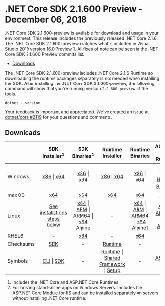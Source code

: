 # .NET Core SDK 2.1.600 Preview - December 06, 2018

.NET Core SDK 2.1.600-preview is available for download and usage in your environment. This release includes the previously released .NET Core 2.1.6. The .NET Core SDK 2.1.600-preview matches what is included in Visual Studio 2019 version 16.0 Preview 1. All fixes of note can be seen in the [.NET Core SDK 2.1.600 Preview commits](2.1-600-preview-commits.md) list.

* [Downloads](#downloads)

The .NET Core SDK 2.1.600-preview includes .NET Core 2.1.6 Runtime so downloading the runtime packages separately is not needed when installing the SDK. After installing the .NET Core SDK 2.1.600-preview, the following command will show that you're running version `2.1.600-preview` of the tools.

`dotnet --version`

Your feedback is important and appreciated. We've created an issue at [dotnet/core #2119](https://github.com/dotnet/core/issues/2119) for your questions and comments.

## Downloads

|           | SDK Installer<sup>1</sup>                        | SDK Binaries<sup>1</sup>                 | Runtime Installer                                        | Runtime Binaries                                 | ASP.NET Core Runtime           |
| --------- | :------------------------------------------:     | :----------------------:                 | :---------------------------:                            | :-------------------------:                      | :-----------------:            |
| Windows   | [x86][dotnet-sdk-win-x86.exe] \| [x64][dotnet-sdk-win-x64.exe] | [x86][dotnet-sdk-win-x86.zip] \| [x64][dotnet-sdk-win-x64.zip] | [x86][dotnet-runtime-win-x86.exe] \| [x64][dotnet-runtime-win-x64.exe] | [x86][dotnet-runtime-win-x86.zip] \| [x64][dotnet-runtime-win-x64.zip] | [x86][aspnetcore-runtime-win-x86.exe] \| [x64][aspnetcore-runtime-win-x64.exe] <br> [Hosting Bundle][dotnet-hosting-win.exe]<sup>2</sup> |
| macOS     | [x64][dotnet-sdk-osx-x64.pkg]  | [x64][dotnet-sdk-osx-x64.tar.gz]     | [x64][dotnet-runtime-osx-x64.pkg] | [x64][dotnet-runtime-osx-x64.tar.gz] | [x64][aspnetcore-runtime-osx-x64.tar.gz]<sup>1</sup>
| Linux     | [See installations steps below][linux-install]   | [x64][dotnet-sdk-linux-x64.tar.gz] \| [ARM][dotnet-sdk-linux-arm.tar.gz] \| [ARM64][dotnet-sdk-linux-arm64.tar.gz] \| [x64 Alpine][dotnet-sdk-linux-musl-x64.tar.gz] | - | [x64][dotnet-runtime-linux-x64.tar.gz] \| [ARM][dotnet-runtime-linux-arm.tar.gz] \| [ARM64][dotnet-runtime-linux-arm64.tar.gz] \| [x64 Alpine][dotnet-runtime-linux-musl-x64.tar.gz]] | [x64][aspnetcore-runtime-linux-x64.tar.gz]<sup>1</sup>  \| [ARM32][aspnetcore-runtime-linux-arm.tar.gz]<sup>1</sup> \| [x64 Alpine][aspnetcore-runtime-linux-musl-x64.tar.gz]<sup>1</sup> |
| RHEL6     | -                                                | [x64][dotnet-sdk-rhel.6-x64.tar.gz]                    | -                                                        | [x64][dotnet-runtime-rhel.6-x64.tar.gz] | - |
| Checksums | [SDK][checksums-sdk]                             | -                                        | [Runtime][checksums-runtime]                             | - | - |
| Symbols   | [CLI][cli-symbols.zip] \| [SDK][dotnet-sdk-symbols.zip]  | -                                        | [Runtime][coreclr-symbols.zip] \| [Shared Framework][corefx-symbols.zip] \| [Setup][core-setup-symbols.zip] | - | [ASP.NET Core][aspnet-symbols.zip] |

1. Includes the .NET Core and ASP.NET Core Runtimes
2. For hosting stand-alone apps on Windows Servers. Includes the ASP.NET Core Module for IIS and can be installed separately on servers without installing .NET Core runtime.

[blob-runtime]: https://dotnetcli.blob.core.windows.net/dotnet/Runtime/
[blob-sdk]: https://dotnetcli.blob.core.windows.net/dotnet/Sdk/
[release-notes]: https://github.com/dotnet/core/blob/main/release-notes/2.1/Preview/2.1.600-preview.md

[dotnet-runtime-linux-arm.tar.gz]: https://download.visualstudio.microsoft.com/download/pr/7d461733-a0cd-48ee-9963-791337dcaafa/3b75ee4c7fb9d6bc7d0ddd9761676096/dotnet-runtime-2.1.6-linux-arm.tar.gz
[dotnet-runtime-linux-arm64.tar.gz]: https://download.visualstudio.microsoft.com/download/pr/9cb31ef2-d5ec-490d-8a3f-f45f52d28fec/4c906b6132f2c0fe55e9e0209f08b352/dotnet-runtime-2.1.6-linux-arm64.tar.gz
[dotnet-runtime-linux-musl-x64.tar.gz]: https://download.visualstudio.microsoft.com/download/pr/b934284c-96e3-49ab-9c86-6332092bafa7/480c4ba3ddd68c4a303c8de3616ac4ee/dotnet-runtime-2.1.6-linux-musl-x64.tar.gz
[dotnet-runtime-linux-x64.tar.gz]: https://download.visualstudio.microsoft.com/download/pr/5c1334bc-bd26-4232-a745-2728b36a2628/8e163216cdcec15332ebf2e5575962de/dotnet-runtime-2.1.6-linux-x64.tar.gz
[dotnet-runtime-osx-x64.pkg]: https://download.visualstudio.microsoft.com/download/pr/26452190-8866-4e1c-8bd2-e4699d775555/befaa5544a34e875621b239281d662a5/dotnet-runtime-2.1.6-osx-x64.pkg
[dotnet-runtime-osx-x64.tar.gz]: https://download.visualstudio.microsoft.com/download/pr/0f36c0b9-397b-4303-9a83-2f09e08affb0/dc43655b905e0c3d5d5fd89cafc1fb81/dotnet-runtime-2.1.6-osx-x64.tar.gz
[dotnet-runtime-rhel.6-x64.tar.gz]: https://download.visualstudio.microsoft.com/download/pr/95777fc5-eb49-4fe3-b136-db2c1e8c4cab/17cafbf4d0d6e234e4ea6cc143739e1d/dotnet-runtime-2.1.6-rhel.6-x64.tar.gz
[dotnet-runtime-win-x64.exe]: https://download.visualstudio.microsoft.com/download/pr/8dcd5adb-21a8-43db-ab6a-d6c8e37b20fe/d52d48805fc35dbfa7ce411fbf5fda59/dotnet-runtime-2.1.6-win-x64.exe
[dotnet-runtime-win-x64.zip]: https://download.visualstudio.microsoft.com/download/pr/3f6b6def-4e9a-4405-b21f-89f77d1605c4/52be50baa0e9bfa118fe6de80be89ab6/dotnet-runtime-2.1.6-win-x64.zip
[dotnet-runtime-win-x86.exe]: https://download.visualstudio.microsoft.com/download/pr/af783fb4-da01-44f9-a8b8-9e52dda7970e/3d9920fc37175a41140f9c8af542a42c/dotnet-runtime-2.1.6-win-x86.exe
[dotnet-runtime-win-x86.zip]: https://download.visualstudio.microsoft.com/download/pr/3ef3e42c-281d-43e2-969b-3f6aafef56f1/a13f4c966b0f499b8883f6e6f8b1765c/dotnet-runtime-2.1.6-win-x86.zip
[aspnetcore-runtime-linux-arm.tar.gz]: https://download.visualstudio.microsoft.com/download/pr/9c5d6af2-868c-4021-8b25-4913daca41c3/46cfc8ddb9b8f10ebd56de1b1a534e32/aspnetcore-runtime-2.1.6-linux-arm.tar.gz
[aspnetcore-runtime-linux-musl-x64.tar.gz]: https://download.visualstudio.microsoft.com/download/pr/e4770dec-8d9d-4591-ba45-a8ad1d71841e/fa87d518261a484787824fc0e1d9365f/aspnetcore-runtime-2.1.6-linux-musl-x64.tar.gz
[aspnetcore-runtime-linux-x64.tar.gz]: https://download.visualstudio.microsoft.com/download/pr/5ecfed21-c776-4924-b734-126400fd324a/4e1bfb9c870ffcf99b1bf953b91ef072/aspnetcore-runtime-2.1.6-linux-x64.tar.gz
[aspnetcore-runtime-osx-x64.tar.gz]: https://download.visualstudio.microsoft.com/download/pr/1f6f813c-f02a-47ca-a300-0b89bacac920/19e4e3315b9ec9934f06915b8d367706/aspnetcore-runtime-2.1.6-osx-x64.tar.gz
[aspnetcore-runtime-win-x64.exe]: https://download.visualstudio.microsoft.com/download/pr/400d3dfc-03ab-4d2b-9d2a-5c1e9d7ef2e1/a1c8fba4dd848186623470da09ec8f88/aspnetcore-runtime-2.1.6-win-x64.exe
[aspnetcore-runtime-win-x64.zip]: https://download.visualstudio.microsoft.com/download/pr/aeab1a67-fec1-4525-af50-332817900212/016c23f84f53d0976da7070c88c7873f/aspnetcore-runtime-2.1.6-win-x64.zip
[aspnetcore-runtime-win-x86.exe]: https://download.visualstudio.microsoft.com/download/pr/207ccb26-48a9-4588-a9f3-e009be0a37cc/afdf4db8ad55a07357f0663fbde4140b/aspnetcore-runtime-2.1.6-win-x86.exe
[aspnetcore-runtime-win-x86.zip]: https://download.visualstudio.microsoft.com/download/pr/5fbad133-3085-4748-90a7-cd863e910001/c7379a8658d8ff6547b7c74fd59615c3/aspnetcore-runtime-2.1.6-win-x86.zip
[dotnet-hosting-win.exe]: https://download.visualstudio.microsoft.com/download/pr/3f674c39-ab51-45c3-a7b8-094d86594fbc/9f7efb24d3486086b2d1f1a8d205a776/dotnet-hosting-2.1.6-win.exe

[dotnet-sdk-linux-arm.tar.gz]: https://download.visualstudio.microsoft.com/download/pr/1fade46c-c475-4187-927b-7d7157369c3b/2fb766d7c38c239012f731023556db56/dotnet-sdk-2.1.600-preview-009426-linux-arm.tar.gz
[dotnet-sdk-linux-arm64.tar.gz]: https://download.visualstudio.microsoft.com/download/pr/ecafb359-728b-4427-bf63-934c716bc7e0/834ce1100ba2c0b2e49774df486dcdb3/dotnet-sdk-2.1.600-preview-009426-linux-arm64.tar.gz
[dotnet-sdk-linux-x64.tar.gz]: https://download.visualstudio.microsoft.com/download/pr/6816ef17-18ae-49c3-9ad4-46fbe6267f1d/da7b8326a6d798864a9afd0a7c880b70/dotnet-sdk-2.1.600-preview-009426-linux-x64.tar.gz
[dotnet-sdk-linux-musl-x64.tar.gz]: https://download.visualstudio.microsoft.com/download/pr/8a16c4c8-b187-4a05-93de-fa1e4c11ea0a/d2d4c18b99c2d1ec0fcbd2f8de4ff08d/dotnet-sdk-2.1.600-preview-009426-linux-musl-x64.tar.gz
[dotnet-sdk-osx-x64.pkg]: https://download.visualstudio.microsoft.com/download/pr/a7fb7ea6-9007-4f82-9dd2-775bb447cf53/dbf5150a44ed20a661733817210baf1a/dotnet-sdk-2.1.600-preview-009426-osx-x64.pkg
[dotnet-sdk-osx-x64.tar.gz]: https://download.visualstudio.microsoft.com/download/pr/2f213fe3-7064-40ba-a0c3-743c73f45f65/4912a6736c4213f1af8441228d0e01e7/dotnet-sdk-2.1.600-preview-009426-osx-x64.tar.gz
[dotnet-sdk-rhel.6-x64.tar.gz]: https://download.visualstudio.microsoft.com/download/pr/58cc9506-7391-4963-b34e-627c49af5d28/067849b44703738968ff5935ce45cc70/dotnet-sdk-2.1.600-preview-009426-rhel.6-x64.tar.gz
[dotnet-sdk-rhel.6-x64.tar.gz]: https://download.visualstudio.microsoft.com/download/pr/58cc9506-7391-4963-b34e-627c49af5d28/067849b44703738968ff5935ce45cc70/dotnet-sdk-2.1.600-preview-009426-rhel.6-x64.tar.gz
[dotnet-sdk-rhel.6-x64.tar.gz]: https://download.visualstudio.microsoft.com/download/pr/58cc9506-7391-4963-b34e-627c49af5d28/067849b44703738968ff5935ce45cc70/dotnet-sdk-2.1.600-preview-009426-rhel.6-x64.tar.gz
[dotnet-sdk-win-x64.exe]: https://download.visualstudio.microsoft.com/download/pr/154685e2-3cbd-4505-b559-a57da259faaf/5e1d31266aa5bc670c2201acd357a220/dotnet-sdk-2.1.600-preview-009426-win-x64.exe
[dotnet-sdk-win-x64.zip]: https://download.visualstudio.microsoft.com/download/pr/5e82e02c-e7f8-4b4b-8e51-b874162e6c9d/dfb0d37d216779d788fa7990bb441342/dotnet-sdk-2.1.600-preview-009426-win-x64.zip
[dotnet-sdk-win-x86.exe]: https://download.visualstudio.microsoft.com/download/pr/b7a5055e-b595-4e18-895e-0a6ad1718c60/3f180c6bbfb5b2e451fe1871d9f58fe8/dotnet-sdk-2.1.600-preview-009426-win-x86.exe
[dotnet-sdk-win-x86.zip]: https://download.visualstudio.microsoft.com/download/pr/f8ee2e6e-d56d-464d-a4ef-55e7243ed58a/9a6637ccd2fe5bb14ab65b711798cb22/dotnet-sdk-2.1.600-preview-009426-win-x86.zip

[aspnet-symbols.zip]: https://download.visualstudio.microsoft.com/download/pr/d77ca6f6-fa77-4eb8-82f9-9e8be43e4acd/830ad12af9a632ff05a70e2530a3c564/aspnet-2.1.6-symbols.zip
[core-setup-symbols.zip]: https://download.visualstudio.microsoft.com/download/pr/04ddc39e-1db1-472f-a7a6-4a51d73cc75c/3d0f620127304ddfa981bdc9dbc6aee9/core-setup-2.1.6-symbols.zip
[coreclr-symbols.zip]: https://download.visualstudio.microsoft.com/download/pr/459e604d-efc0-4e1a-838b-e311c890bdaa/bc02969da98047faf9b4d1dc1c70b349/coreclr-2.1.6-symbols.zip
[corefx-symbols.zip]: https://download.visualstudio.microsoft.com/download/pr/dc20e757-f7ca-4683-900b-3d0a94134c0d/1743c2e0e4952e9a5ddf2d1c8934af95/corefx-2.1.6-symbols.zip
[dotnet-sdk-symbols.zip]: https://download.visualstudio.microsoft.com/download/pr/05930291-d788-4c74-8727-67a8dc91bd10/abef49e4ac04610e9c3ff1317a5b4140/dotnet-sdk-2.1.6-symbols.zip
[cli-symbols.zip]: https://download.visualstudio.microsoft.com/download/pr/31972dfb-b0fd-4e01-9d2b-5008321dbf68/f198c9f2aa57f8c7e141d95a6c6b098d/cli-2.1.6-symbols.zip

[checksums-runtime]: https://dotnetcli.blob.core.windows.net/dotnet/checksums/2.1.6-runtime-sha.txt
[checksums-sdk]: https://dotnetcli.blob.core.windows.net/dotnet/checksums/2.1.600-preview-009426-sdk-sha.txt

[linux-install]: https://learn.microsoft.com/dotnet/core/install/linux
[linux-setup]: https://github.com/dotnet/core/blob/main/Documentation/linux-setup.md

[dotnet-blog]: https://devblogs.microsoft.com/dotnet/
